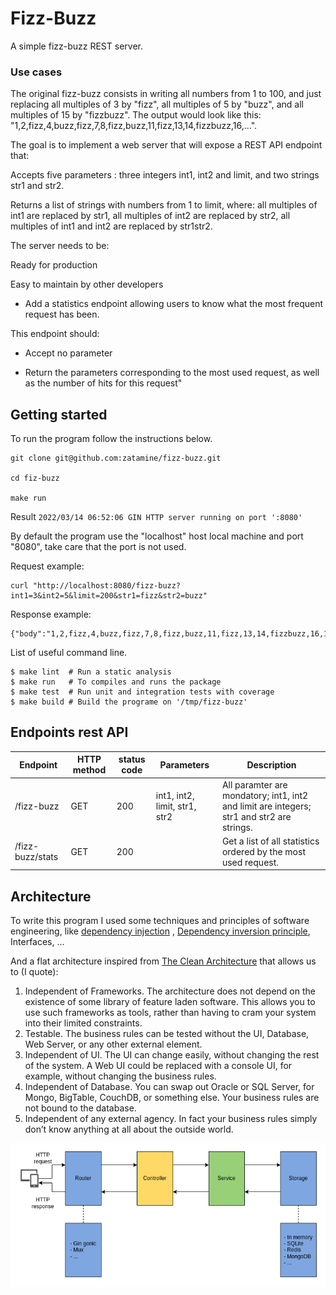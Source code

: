 # Fizz-Buzz

A simple fizz-buzz REST server.

### Use cases
The original fizz-buzz consists in writing all numbers from 1 to 100, and just replacing all multiples of 3 by "fizz", all multiples of 5 by "buzz", and all multiples of 15 by "fizzbuzz". The output would look like this: "1,2,fizz,4,buzz,fizz,7,8,fizz,buzz,11,fizz,13,14,fizzbuzz,16,...".

The goal is to implement a web server that will expose a REST API endpoint that:

Accepts five parameters : three integers int1, int2 and limit, and two strings str1 and str2.

Returns a list of strings with numbers from 1 to limit, where: all multiples of int1 are replaced by str1, all multiples of int2 are replaced by str2, all multiples of int1 and int2 are replaced by str1str2.

The server needs to be:

Ready for production

Easy to maintain by other developers

- Add a statistics endpoint allowing users to know what the most frequent request has been.

This endpoint should:

- Accept no parameter

- Return the parameters corresponding to the most used request, as well as the number of hits for this request"

## Getting started

To run the program follow the instructions below.

```
git clone git@github.com:zatamine/fizz-buzz.git

cd fiz-buzz

make run

```

Result `2022/03/14 06:52:06 GIN HTTP server running on port ':8080'`

By default the program use the "localhost" host local machine and port "8080", take care that the port is not used.

Request example:

```
curl "http://localhost:8080/fizz-buzz?int1=3&int2=5&limit=200&str1=fizz&str2=buzz"
```

Response example:

```
{"body":"1,2,fizz,4,buzz,fizz,7,8,fizz,buzz,11,fizz,13,14,fizzbuzz,16,17,fizz,19,buzz,fizz,22,23,fizz,buzz,26,fizz,28,29,fizzbuzz,31,32,fizz,34,buzz,fizz,37,38,fizz,buzz,41,fizz,43,44,fizzbuzz,46,47,fizz,49,buzz,fizz,52,53,fizz,buzz,56,fizz,58,59,fizzbuzz,61,62,fizz,64,buzz,fizz,67,68,fizz,buzz,71,fizz,73,74,fizzbuzz,76,77,fizz,79,buzz,fizz,82,83,fizz,buzz,86,fizz,88,89,fizzbuzz,91,92,fizz,94,buzz,fizz,97,98,fizz,buzz"}
```

List of useful command line.

```
$ make lint  # Run a static analysis
$ make run   # To compiles and runs the package
$ make test  # Run unit and integration tests with coverage
$ make build # Build the programe on '/tmp/fizz-buzz'
```

## Endpoints rest API

| Endpoint         | HTTP method | status code | Parameters           | Description                                                  |
| ---------------- | ----------- | -------------------- | ------------------------------------------------------------ | ------------------------------------------------------------ |
| /fizz-buzz       | GET      | 200       | int1, int2, limit, str1, str2 | All paramter are mondatory;  int1, int2 and limit are integers; str1 and str2 are strings. |
| /fizz-buzz/stats | GET      | 200       |                      | Get a list of all statistics ordered by the most used request. |

## Architecture

To write this program I used some techniques and principles of software engineering, like [dependency injection](https://en.wikipedia.org/wiki/Dependency_injectioninterfaces) , [Dependency inversion principle](https://en.wikipedia.org/wiki/Dependency_inversion_principle), Interfaces, ...

And a flat architecture inspired from [The Clean Architecture](https://blog.cleancoder.com/uncle-bob/2012/08/13/the-clean-architecture.html) that allows us to (I quote):

1. Independent of Frameworks. The architecture does not depend on the existence of some library of feature laden software. This allows you to use such frameworks as tools, rather than having to cram your system into their limited constraints.
2. Testable. The business rules can be tested without the UI, Database, Web Server, or any other external element.
3. Independent of UI. The UI can change easily, without changing the rest of the system. A Web UI could be replaced with a console UI, for example, without changing the business rules.
4. Independent of Database. You can swap out Oracle or SQL Server, for Mongo, BigTable, CouchDB, or something else. Your business rules are not bound to the database.
5. Independent of any external agency. In fact your business rules simply don’t know anything at all about the outside world.

!["Fizz-buzz architecture"](doc/fizz-buzz.drawio.png)
